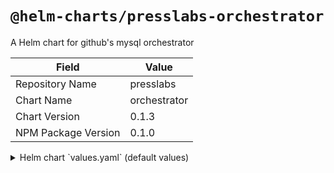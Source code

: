 # `@helm-charts/presslabs-orchestrator`

A Helm chart for github's mysql orchestrator

| Field               | Value        |
| ------------------- | ------------ |
| Repository Name     | presslabs    |
| Chart Name          | orchestrator |
| Chart Version       | 0.1.3        |
| NPM Package Version | 0.1.0        |

<details>

<summary>Helm chart `values.yaml` (default values)</summary>

```yaml
replicas: 3
image: quay.io/presslabs/orchestrator:v3.0.11-r21
imagePullPolicy: IfNotPresent

nodeSelector: []
tolerations: []
resources: {}

## nodeAffinity settings
# nodeAffinity:
#   requiredDuringSchedulingIgnoredDuringExecution:
#     nodeSelectorTerms:
#     - matchExpressions:
#       - key: cloud.google.com/gke-preemptible
#         operator: NotIn
#         values:
#         - true

## Anti-Affinity setting. The default "hard" will use pod anti-affinity that is
## requiredDuringSchedulingIgnoredDuringExecution to ensure 2 services don't
## end up on the same node. Setting this to "soft" will use
## preferredDuringSchedulingIgnoredDuringExecution. If set to anything else,
## no anti-affinity rules will be configured.
antiAffinity: 'hard'

persistence:
  ## If defined, storageClassName: <storageClass>
  ## If set to "-", storageClassName: "", which disables dynamic provisioning
  ## If undefined (the default) or set to null, no storageClassName spec is
  ##   set, choosing the default provisioner.  (gp2 on AWS, standard on
  ##   GKE, AWS & OpenStack)
  ##
  # storageClass: "-"
  accessMode: 'ReadWriteOnce'
  size: 100Mi

service:
  type: ClusterIP
  port: 80
  # nodePort: 3000

topologyUser: orchestrator
# topologyPassword:

# key value map of orchestrator conf directives.
# see: https://github.com/github/orchestrator/blob/master/conf/orchestrator-sample.conf.json
# the following keys are manages and thus cannot be ovewritten:
#   - ListenAddress :3000
#   - MySQLTopologyCredentialsConfigFile /orchestrator/conf/orc-topology.cnf
#   - BackendDB sqlite
#   - SQLite3DataFile /var/lib/orchestrator/orc.db
#   - RaftEnabled true
#   - RaftDataDir /var/lib/orchestrator
#   - RaftBind $HOSTNAME
#   - RaftNodes The statefullset members
orchestratorConf:
  Debug: false
```

</details>
